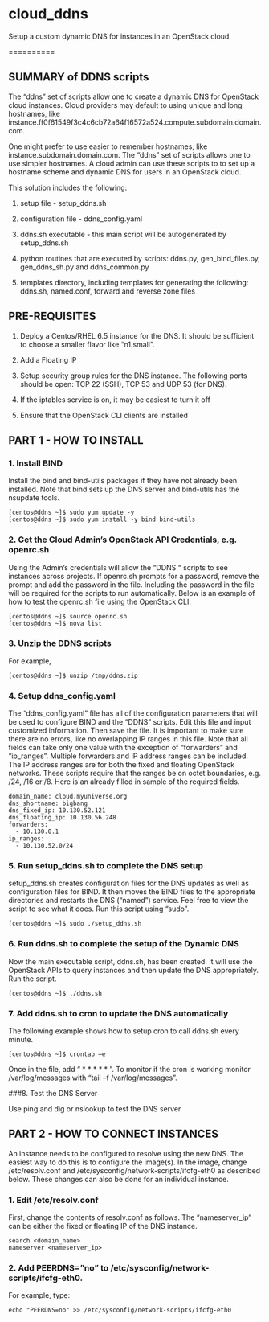 cloud_ddns
==========

Setup a custom dynamic DNS for instances in an OpenStack cloud

==========

SUMMARY of DDNS scripts
-----------------------

The “ddns” set of scripts allow one to create a dynamic DNS for OpenStack cloud instances. Cloud providers may default to using unique and long hostnames, like instance.ff0f61549f3c4c6cb72a64f16572a524.compute.subdomain.domain.com.

One might prefer to use easier to remember hostnames, like instance.subdomain.domain.com. The “ddns” set of scripts allows one to use simpler hostnames. A cloud admin can use these scripts to to set up a hostname scheme and dynamic DNS for users in an OpenStack cloud. 

This solution includes the following:

1.  setup file - setup_ddns.sh

2.  configuration file - ddns_config.yaml

3.  ddns.sh executable - this main script will be autogenerated by setup_ddns.sh

4.  python routines that are executed by scripts: ddns.py, gen_bind_files.py, gen_ddns_sh.py and ddns_common.py

5.  templates directory, including templates for generating the following: ddns.sh, named.conf, forward and reverse zone files

PRE-REQUISITES
--------------

1.  Deploy a Centos/RHEL 6.5 instance for the DNS. It should be sufficient to choose a smaller flavor like “n1.small”.

2.  Add a Floating IP

3.  Setup security group rules for the DNS instance. The following ports should be open: TCP 22 (SSH), TCP 53 and UDP 53 (for DNS).

4.  If the iptables service is on, it may be easiest to turn it off

5.  Ensure that the OpenStack CLI clients are installed 


PART 1 - HOW TO INSTALL
-----------------------

### 1. Install BIND

Install the bind and bind-utils packages if they have not already been installed. Note that bind sets up the DNS server and bind-utils has the nsupdate tools.

    [centos@ddns ~]$ sudo yum update -y
    [centos@ddns ~]$ sudo yum install -y bind bind-utils

### 2. Get the Cloud Admin’s OpenStack API Credentials, e.g. openrc.sh

Using the Admin’s credentials will allow the “DDNS “ scripts to see instances across projects. If openrc.sh prompts for a password, remove the prompt and add the password in the file. Including the password in the file will be required for the scripts to run automatically. Below is an example of how to test the openrc.sh file using the OpenStack CLI.

    [centos@ddns ~]$ source openrc.sh 
    [centos@ddns ~]$ nova list

### 3. Unzip the DDNS scripts

For example,

    [centos@ddns ~]$ unzip /tmp/ddns.zip

### 4. Setup ddns_config.yaml

The “ddns_config.yaml” file has all of the configuration parameters that will be used to configure BIND and the “DDNS” scripts. Edit this file and input customized information. Then save the file.  It is important to make sure there are no errors, like no overlapping IP ranges in this file. Note that all fields can take only one value with the exception of “forwarders” and “ip_ranges”. Multiple forwarders and IP address ranges can be included. The IP address ranges are for both the fixed and floating OpenStack networks. These scripts require that the ranges be on octet boundaries, e.g. /24, /16 or /8.
Here is an already filled in sample of the required fields.

    domain_name: cloud.myuniverse.org
    dns_shortname: bigbang
    dns_fixed_ip: 10.130.52.121
    dns_floating_ip: 10.130.56.248
    forwarders:
      - 10.130.0.1
    ip_ranges:
      - 10.130.52.0/24

### 5. Run setup_ddns.sh to complete the DNS setup

setup_ddns.sh creates configuration files for the DNS updates as well as configuration files for BIND. It then moves the BIND files to the appropriate directories and restarts the DNS (“named”) service.  Feel free to view the script to see what it does. Run this script using “sudo”. 

    [centos@ddns ~]$ sudo ./setup_ddns.sh

### 6. Run ddns.sh to complete the setup of the Dynamic DNS

Now the main executable script, ddns.sh, has been created. It will use the OpenStack APIs to query instances and then update the DNS appropriately. Run the script.

    [centos@ddns ~]$ ./ddns.sh

### 7. Add ddns.sh to cron to update the DNS automatically

The following example shows how to setup cron to call ddns.sh every minute.

    [centos@ddns ~]$ crontab –e  

Once in the file, add  “ * * * * * <path-to-script>”. To monitor if the cron is working monitor /var/log/messages with “tail –f /var/log/messages”.

###8. Test the DNS Server

Use ping and dig or nslookup to test the DNS server

PART 2 - HOW TO CONNECT INSTANCES
---------------------------------

An instance needs to be configured to resolve using the new DNS. The easiest way to do this is to configure the image(s). In the image, change /etc/resolv.conf and /etc/sysconfig/network-scripts/ifcfg-eth0 as described below. These changes can also be done for an individual instance. 

### 1. Edit /etc/resolv.conf

First, change the contents of resolv.conf as follows. The “nameserver_ip” can be either the fixed or floating IP of the DNS instance.

    search <domain_name>
    nameserver <nameserver_ip>

### 2. Add PEERDNS=”no” to /etc/sysconfig/network-scripts/ifcfg-eth0.

For example, type:

    echo "PEERDNS=no" >> /etc/sysconfig/network-scripts/ifcfg-eth0
